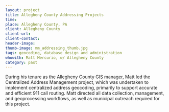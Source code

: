```yaml
---
layout: project
title: Allegheny County Addressing Projects
time:
place: Allegheny County, PA
client: Allegheny County
client-url:
client-contact:
header-image:
thumb-image: mm_addressing_thumb.jpg
tags: geocoding, database design and administration
whowith: Matt Mercurio, w/ Allegheny County
category: past
---
```


During his tenure as the Allegheny County GIS manager, Matt led the Centralized Address Management project, which was undertaken to implement centralized address geocoding, primarily to support accurate and efficient 911 call routing. Matt directed all data collection, management, and geoprocessing workflows, as well as municipal outreach required for this project.
